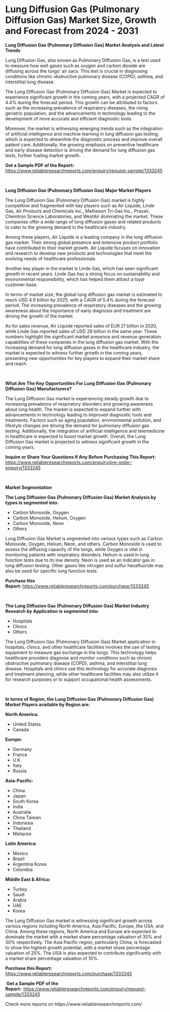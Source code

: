 <p><h1>Lung Diffusion Gas (Pulmonary Diffusion Gas) Market Size, Growth and Forecast from 2024 - 2031</h1></p><p><strong>Lung Diffusion Gas (Pulmonary Diffusion Gas) Market Analysis and Latest Trends</strong></p>
<p><p>Lung Diffusion Gas, also known as Pulmonary Diffusion Gas, is a test used to measure how well gases such as oxygen and carbon dioxide are diffusing across the lungs' air sacs. This test is crucial in diagnosing conditions like chronic obstructive pulmonary disease (COPD), asthma, and interstitial lung disease.</p><p>The Lung Diffusion Gas (Pulmonary Diffusion Gas) Market is expected to experience significant growth in the coming years, with a projected CAGR of 4.4% during the forecast period. This growth can be attributed to factors such as the increasing prevalence of respiratory diseases, the rising geriatric population, and the advancements in technology leading to the development of more accurate and efficient diagnostic tools.</p><p>Moreover, the market is witnessing emerging trends such as the integration of artificial intelligence and machine learning in lung diffusion gas testing, which is expected to streamline the diagnostic process and improve overall patient care. Additionally, the growing emphasis on preventive healthcare and early disease detection is driving the demand for lung diffusion gas tests, further fueling market growth.</p></p>
<p><strong>Get a Sample PDF of the Report:&nbsp;</strong> <a href="https://www.reliableresearchreports.com/enquiry/request-sample/1333245">https://www.reliableresearchreports.com/enquiry/request-sample/1333245</a></p>
<p>&nbsp;</p>
<p><strong>Lung Diffusion Gas (Pulmonary Diffusion Gas) Major Market Players</strong></p>
<p><p>The Lung Diffusion Gas (Pulmonary Diffusion Gas) market is highly competitive and fragmented with key players such as Air Liquide, Linde Gas, Air Products and Chemicals Inc., Matheson Tri-Gas Inc., Praxair, Chemtron Science Laboratories, and WestAir dominating the market. These companies offer a wide range of lung diffusion gases and related products to cater to the growing demand in the healthcare industry.</p><p>Among these players, Air Liquide is a leading company in the lung diffusion gas market. Their strong global presence and extensive product portfolio have contributed to their market growth. Air Liquide focuses on innovation and research to develop new products and technologies that meet the evolving needs of healthcare professionals.</p><p>Another key player in the market is Linde Gas, which has seen significant growth in recent years. Linde Gas has a strong focus on sustainability and environmental responsibility, which has helped them attract a loyal customer base.</p><p>In terms of market size, the global lung diffusion gas market is estimated to reach USD 4.9 billion by 2025, with a CAGR of 5.4% during the forecast period. The increasing prevalence of respiratory diseases and the growing awareness about the importance of early diagnosis and treatment are driving the growth of the market.</p><p>As for sales revenue, Air Liquide reported sales of EUR 21 billion in 2020, while Linde Gas reported sales of USD 28 billion in the same year. These numbers highlight the significant market presence and revenue generation capabilities of these companies in the lung diffusion gas market. With the increasing demand for lung diffusion gases in the healthcare industry, the market is expected to witness further growth in the coming years, presenting new opportunities for key players to expand their market share and reach.</p></p>
<p>&nbsp;</p>
<p><strong>What Are The Key Opportunities For Lung Diffusion Gas (Pulmonary Diffusion Gas) Manufacturers?</strong></p>
<p><p>The Lung Diffusion Gas market is experiencing steady growth due to increasing prevalence of respiratory disorders and growing awareness about lung health. The market is expected to expand further with advancements in technology leading to improved diagnostic tools and treatments. Factors such as aging population, environmental pollution, and lifestyle changes are driving the demand for pulmonary diffusion gas testing. Additionally, the integration of artificial intelligence and telemedicine in healthcare is expected to boost market growth. Overall, the Lung Diffusion Gas market is projected to witness significant growth in the coming years.</p></p>
<p><strong>Inquire or Share Your Questions If Any Before Purchasing This Report:</strong> <a href="https://www.reliableresearchreports.com/enquiry/pre-order-enquiry/1333245">https://www.reliableresearchreports.com/enquiry/pre-order-enquiry/1333245</a></p>
<p>&nbsp;</p>
<p><strong>Market Segmentation</strong></p>
<p><strong>The Lung Diffusion Gas (Pulmonary Diffusion Gas) Market Analysis by types is segmented into:</strong></p>
<p><ul><li>Carbon Monoxide, Oxygen</li><li>Carbon Monoxide, Helium, Oxygen</li><li>Carbon Monoxide, Neon</li><li>Others</li></ul></p>
<p><p>Lung Diffusion Gas Market is segmented into various types such as Carbon Monoxide, Oxygen, Helium, Neon, and others. Carbon Monoxide is used to assess the diffusing capacity of the lungs, while Oxygen is vital in monitoring patients with respiratory disorders. Helium is used in lung function tests due to its low density. Neon is used as an indicator gas in lung diffusion testing. Other gases like nitrogen and sulfur hexafluoride may also be used for specific lung function tests.</p></p>
<p><strong>Purchase this Report:&nbsp;</strong><a href="https://www.reliableresearchreports.com/purchase/1333245">https://www.reliableresearchreports.com/purchase/1333245</a></p>
<p>&nbsp;</p>
<p><strong>The Lung Diffusion Gas (Pulmonary Diffusion Gas) Market Industry Research by Application is segmented into:</strong></p>
<p><ul><li>Hospitals</li><li>Clinics</li><li>Others</li></ul></p>
<p><p>The Lung Diffusion Gas (Pulmonary Diffusion Gas) Market application in hospitals, clinics, and other healthcare facilities involves the use of testing equipment to measure gas exchange in the lungs. This technology helps healthcare providers diagnose and monitor conditions such as chronic obstructive pulmonary disease (COPD), asthma, and interstitial lung disease. Hospitals and clinics use this technology for accurate diagnosis and treatment planning, while other healthcare facilities may also utilize it for research purposes or to support occupational health assessments.</p></p>
<p>&nbsp;</p>
<p><strong>In terms of Region, the Lung Diffusion Gas (Pulmonary Diffusion Gas) Market Players available by Region are:</strong></p>
<p>
    <p> <strong> North America: </strong>
        <ul>
            <li>United States</li>
            <li>Canada</li>
        </ul>
        </p> 
    <p> <strong> Europe: </strong>
        <ul>
            <li>Germany</li>
            <li>France</li>
            <li>U.K.</li>
            <li>Italy</li>
            <li>Russia</li>
        </ul>
        </p> 
    <p> <strong> Asia-Pacific: </strong>
        <ul>
            <li>China</li>
            <li>Japan</li>
            <li>South Korea</li>
            <li>India</li>
            <li>Australia</li>
            <li>China Taiwan</li>
            <li>Indonesia</li>
            <li>Thailand</li>
            <li>Malaysia</li>
        </ul>
        </p> 
    <p> <strong> Latin America: </strong>
        <ul>
            <li>Mexico</li>
            <li>Brazil</li>
            <li>Argentina Korea</li>
            <li>Colombia</li>
        </ul>
        </p> 
    <p> <strong> Middle East & Africa: </strong>
        <ul>
            <li>Turkey</li>
            <li>Saudi</li>
            <li>Arabia</li>
            <li>UAE</li>
            <li>Korea</li>
        </ul>
    </p>
    </p>
<p><p>The Lung Diffusion Gas market is witnessing significant growth across various regions including North America, Asia Pacific, Europe, the USA, and China. Among these regions, North America and Europe are expected to dominate the market with a market share percentage valuation of 35% and 30% respectively. The Asia Pacific region, particularly China, is forecasted to show the highest growth potential, with a market share percentage valuation of 25%. The USA is also expected to contribute significantly with a market share percentage valuation of 10%.</p></p>
<p><strong>Purchase this Report: </strong><a href="https://www.reliableresearchreports.com/purchase/1333245">https://www.reliableresearchreports.com/purchase/1333245</a></p>
<p>&nbsp;<strong>Get a Sample PDF of the Report:&nbsp;&nbsp;</strong><a href="https://www.reliableresearchreports.com/enquiry/request-sample/1333245">https://www.reliableresearchreports.com/enquiry/request-sample/1333245</a></p>
<p><strong></strong></p>
<p>Check more reports on https://www.reliableresearchreports.com/</p>